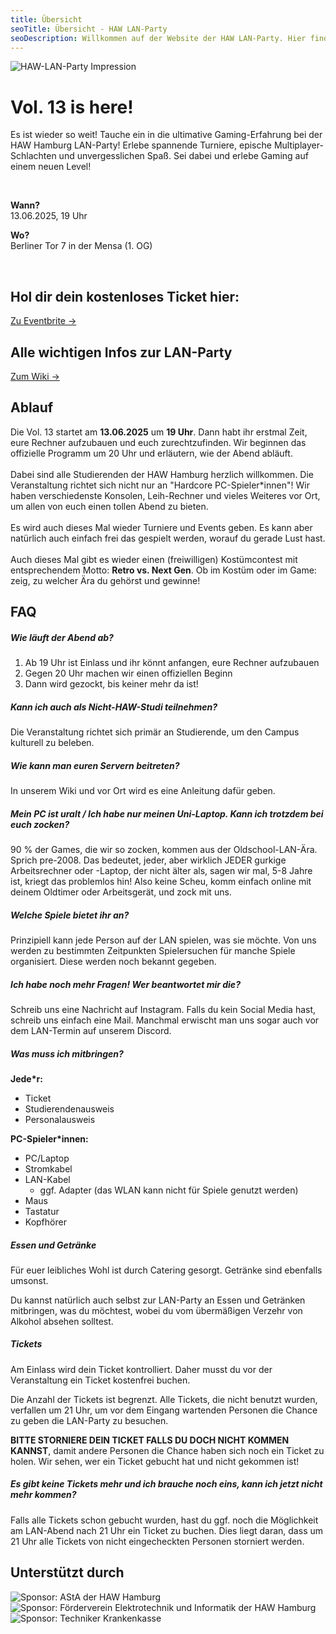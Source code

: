 ```yaml
---
title: Übersicht
seoTitle: Übersicht - HAW LAN-Party
seoDescription: Willkommen auf der Website der HAW LAN-Party. Hier findet ihr alle Informationen rund um die Events und Turniere auf der nächsten LAN. Außerdem erfahrt ihr wie und wo ihr euch anmeldet. Viel Spaß beim Zocken!
---
```

<div class="row">
<p>
<img alt="HAW-LAN-Party Impression" src="home-impression.jpg" class="shadow" />
</p>
<div>

# Vol. 13 is here!

Es ist wieder so weit! Tauche ein in die ultimative Gaming-Erfahrung bei der HAW Hamburg LAN-Party! Erlebe spannende Turniere, epische Multiplayer-Schlachten und unvergesslichen Spaß. Sei dabei und erlebe Gaming auf einem neuen Level!

<br>

**Wann?**  
13.06.2025, 19 Uhr

**Wo?**  
Berliner Tor 7 in der Mensa (1. OG)

<br>

<!-- Bleib up-to-date und folge uns:
<a class="button" href="https://www.instagram.com/hawhamburg_lan_party/" target="_blank">Instagram →</a> -->

</div>
</div>

<!-- ![Lageplan Vol. 13](HAW-LAN_Lageplan-Oben.svg) -->

<div class="banner">
  <h2>Hol dir dein kostenloses Ticket hier:</h2>
  <a class="button" href="https://haw-lan-13.eventbrite.de">Zu Eventbrite →</a>
</div>

<!-- ## Turniere & Events

![Turnierplan Vol. 13](Turnierplan.svg) -->

<div>
  <h2>Alle wichtigen Infos zur LAN-Party</h2>
  <a class="button" href="/wiki">Zum Wiki →</a>
</div>

## Ablauf

Die Vol. 13 startet am **13.06.2025** um **19 Uhr**. Dann habt ihr erstmal Zeit, eure Rechner aufzubauen und euch zurechtzufinden. Wir beginnen das offizielle Programm um 20 Uhr und erläutern, wie der Abend abläuft.<br><br>
Dabei sind alle Studierenden der HAW Hamburg herzlich willkommen. Die Veranstaltung richtet sich nicht nur an "Hardcore PC-Spieler\*innen"! Wir haben verschiedenste Konsolen, Leih-Rechner und vieles Weiteres vor Ort, um allen von euch einen tollen Abend zu bieten.<br><br>
Es wird auch dieses Mal wieder Turniere und Events geben. Es kann aber natürlich auch einfach frei das gespielt werden, worauf du gerade Lust hast.<br><br>
Auch dieses Mal gibt es wieder einen (freiwilligen) Kostümcontest mit entsprechendem Motto: **Retro vs. Next Gen**. Ob im Kostüm oder im Game: zeig, zu welcher Ära du gehörst und gewinne!

## FAQ

##### Wie läuft der Abend ab?

1. Ab 19 Uhr ist Einlass und ihr könnt anfangen, eure Rechner aufzubauen
2. Gegen 20 Uhr machen wir einen offiziellen Beginn
3. Dann wird gezockt, bis keiner mehr da ist!

##### Kann ich auch als Nicht-HAW-Studi teilnehmen?

Die Veranstaltung richtet sich primär an Studierende, um den Campus kulturell zu beleben.

##### Wie kann man euren Servern beitreten?

In unserem Wiki und vor Ort wird es eine Anleitung dafür geben.

##### Mein PC ist uralt / Ich habe nur meinen Uni-Laptop. Kann ich trotzdem bei euch zocken?

90 % der Games, die wir so zocken, kommen aus der Oldschool-LAN-Ära. Sprich pre-2008. Das bedeutet, jeder, aber wirklich JEDER gurkige Arbeitsrechner oder -Laptop, der nicht älter als, sagen wir mal, 5-8 Jahre ist, kriegt das problemlos hin! Also keine Scheu, komm einfach online mit deinem Oldtimer oder Arbeitsgerät, und zock mit uns.

##### Welche Spiele bietet ihr an?

Prinzipiell kann jede Person auf der LAN spielen, was sie möchte. Von uns werden zu bestimmten Zeitpunkten Spielersuchen für manche Spiele organisiert. Diese werden noch bekannt gegeben.

##### Ich habe noch mehr Fragen! Wer beantwortet mir die?

Schreib uns eine Nachricht auf Instagram. Falls du kein Social Media hast, schreib uns einfach eine Mail. Manchmal erwischt man uns sogar auch vor dem LAN-Termin auf unserem Discord.

##### Was muss ich mitbringen?

**Jede\*r:**

- Ticket
- Studierendenausweis
- Personalausweis

**PC-Spieler\*innen:**

- PC/Laptop
- Stromkabel
- LAN-Kabel
  - ggf. Adapter (das WLAN kann nicht für Spiele genutzt werden)
- Maus
- Tastatur
- Kopfhörer

##### Essen und Getränke

Für euer leibliches Wohl ist durch Catering gesorgt. Getränke sind ebenfalls umsonst.

Du kannst natürlich auch selbst zur LAN-Party an Essen und Getränken mitbringen, was du möchtest, wobei du vom übermäßigen Verzehr von Alkohol absehen solltest.

##### Tickets

Am Einlass wird dein Ticket kontrolliert. Daher musst du vor der Veranstaltung ein Ticket kostenfrei buchen.

Die Anzahl der Tickets ist begrenzt. Alle Tickets, die nicht benutzt wurden, verfallen um 21 Uhr, um vor dem Eingang wartenden Personen die Chance zu geben die LAN-Party zu besuchen.

**BITTE STORNIERE DEIN TICKET FALLS DU DOCH NICHT KOMMEN KANNST**, damit andere Personen die Chance haben sich noch ein Ticket zu holen. Wir sehen, wer ein Ticket gebucht hat und nicht gekommen ist!

##### Es gibt keine Tickets mehr und ich brauche noch eins, kann ich jetzt nicht mehr kommen?

Falls alle Tickets schon gebucht wurden, hast du ggf. noch die Möglichkeit am LAN-Abend nach 21 Uhr ein Ticket zu buchen. Dies liegt daran, dass um 21 Uhr alle Tickets von nicht eingecheckten Personen storniert werden.

## Unterstützt durch

<div class="row">
  <img alt="Sponsor: AStA der HAW Hamburg" src="sponsor-asta.svg" />
  <img alt="Sponsor: Förderverein Elektrotechnik und Informatik der HAW Hamburg" src="sponsor-fvei.png" />
  <img alt="Sponsor: Techniker Krankenkasse" src="sponsor-tk.svg" />
</div>
